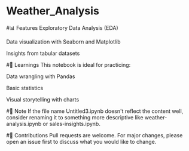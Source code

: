 # Weather_Analysis
#📊 Features
Exploratory Data Analysis (EDA)

Data visualization with Seaborn and Matplotlib

Insights from tabular datasets

#🧠 Learnings
This notebook is ideal for practicing:

Data wrangling with Pandas

Basic statistics

Visual storytelling with charts

#📌 Note
If the file name Untitled3.ipynb doesn't reflect the content well, consider renaming it to something more descriptive like weather-analysis.ipynb or sales-insights.ipynb.

#🙌 Contributions
Pull requests are welcome. For major changes, please open an issue first to discuss what you would like to change.
